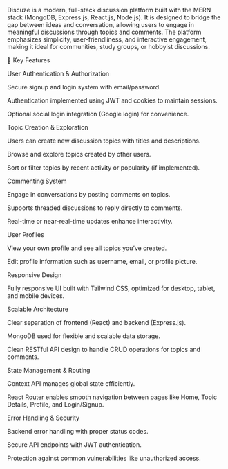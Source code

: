 Discuze is a modern, full-stack discussion platform built with the MERN stack (MongoDB, Express.js, React.js, Node.js). It is designed to bridge the gap between ideas and conversation, allowing users to engage in meaningful discussions through topics and comments. The platform emphasizes simplicity, user-friendliness, and interactive engagement, making it ideal for communities, study groups, or hobbyist discussions.

🌟 Key Features

User Authentication & Authorization

Secure signup and login system with email/password.

Authentication implemented using JWT and cookies to maintain sessions.

Optional social login integration (Google login) for convenience.

Topic Creation & Exploration

Users can create new discussion topics with titles and descriptions.

Browse and explore topics created by other users.

Sort or filter topics by recent activity or popularity (if implemented).

Commenting System

Engage in conversations by posting comments on topics.

Supports threaded discussions to reply directly to comments.

Real-time or near-real-time updates enhance interactivity.

User Profiles

View your own profile and see all topics you’ve created.

Edit profile information such as username, email, or profile picture.

Responsive Design

Fully responsive UI built with Tailwind CSS, optimized for desktop, tablet, and mobile devices.

Scalable Architecture

Clear separation of frontend (React) and backend (Express.js).

MongoDB used for flexible and scalable data storage.

Clean RESTful API design to handle CRUD operations for topics and comments.

State Management & Routing

Context API manages global state efficiently.

React Router enables smooth navigation between pages like Home, Topic Details, Profile, and Login/Signup.

Error Handling & Security

Backend error handling with proper status codes.

Secure API endpoints with JWT authentication.

Protection against common vulnerabilities like unauthorized access.
